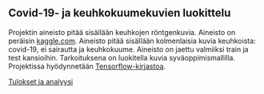 ## Covid-19- ja keuhkokuumekuvien luokittelu

Projektin aineisto pitää sisällään keuhkojen röntgenkuvia. Aineisto on peräisin [kaggle.com](https://www.kaggle.com/pranavraikokte/covid19-image-dataset). Aineisto pitää sisällään kolmenlaisia kuvia keuhkoista: covid-19, ei sairautta ja keuhkokuume. Aineisto on jaettu valmiiksi train ja test kansioihin. Tarkoituksena on luokitella kuvia syväoppimismallilla. Projektissa hyödynnetään [Tensorflow-kirjastoa](https://www.tensorflow.org/).


[Tulokset ja analyysi](dokumentaatio/tulokset.md)
